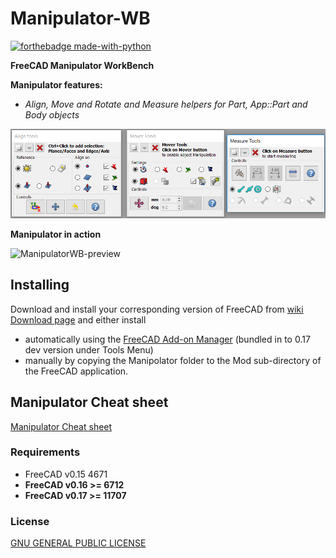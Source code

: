 Manipulator-WB
==============

[![forthebadge made-with-python](http://ForTheBadge.com/images/badges/made-with-python.svg)](https://www.python.org/)

**FreeCAD Manipulator WorkBench**

**Manipulator features:** 

- *Align, Move and Rotate and Measure helpers for Part, App::Part and Body objects*

![Manipulator Gui](Manipulator.png?raw=true "Manipulator Gui")

**Manipulator in action**

![ManipulatorWB-preview](https://user-images.githubusercontent.com/4140247/31278727-273cd0a0-aa74-11e7-8ec7-d37ee6fc52c2.gif)

Installing
----------

Download and install your corresponding version of FreeCAD from [wiki Download page](http://www.freecadweb.org/wiki/Download) and either install

- automatically using the [FreeCAD Add-on Manager](https://github.com/FreeCAD/FreeCAD-addons) (bundled in to 0.17 dev version under Tools Menu)
- manually by copying the Manipolator folder to the Mod sub-directory of the FreeCAD application.

Manipulator Cheat sheet
------------------

[Manipulator Cheat sheet](help/Manipulator-cheat-sheet.pdf)

### Requirements

- FreeCAD v0.15 4671
- **FreeCAD v0.16 >= 6712** 
- **FreeCAD v0.17 >= 11707**


### License

[GNU GENERAL PUBLIC LICENSE](https://www.gnu.org/licenses/gpl.html)
